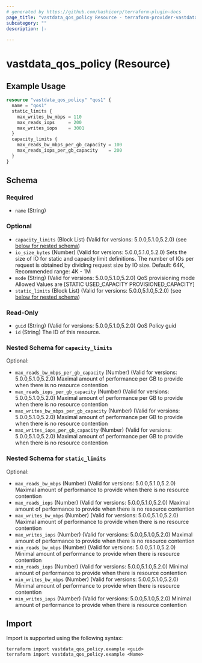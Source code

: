 ```yaml
---
# generated by https://github.com/hashicorp/terraform-plugin-docs
page_title: "vastdata_qos_policy Resource - terraform-provider-vastdata"
subcategory: ""
description: |-
  
---
```


# vastdata_qos_policy (Resource)



## Example Usage

```terraform
resource "vastdata_qos_policy" "qos1" {
  name = "qos1"
  static_limits {
    max_writes_bw_mbps = 110
    max_reads_iops     = 200
    max_writes_iops    = 3001
  }
  capacity_limits {
    max_reads_bw_mbps_per_gb_capacity = 100
    max_reads_iops_per_gb_capacity    = 200
  }
}
```

<!-- schema generated by tfplugindocs -->
## Schema

### Required

- `name` (String)

### Optional

- `capacity_limits` (Block List) (Valid for versions: 5.0.0,5.1.0,5.2.0) (see [below for nested schema](#nestedblock--capacity_limits))
- `io_size_bytes` (Number) (Valid for versions: 5.0.0,5.1.0,5.2.0) Sets the size of IO for static and capacity limit definitions. The number of IOs per request is obtained by dividing request size by IO size. Default: 64K, Recommended range: 4K - 1M
- `mode` (String) (Valid for versions: 5.0.0,5.1.0,5.2.0) QoS provisioning mode Allowed Values are [STATIC USED_CAPACITY PROVISIONED_CAPACITY]
- `static_limits` (Block List) (Valid for versions: 5.0.0,5.1.0,5.2.0) (see [below for nested schema](#nestedblock--static_limits))

### Read-Only

- `guid` (String) (Valid for versions: 5.0.0,5.1.0,5.2.0) QoS Policy guid
- `id` (String) The ID of this resource.

<a id="nestedblock--capacity_limits"></a>
### Nested Schema for `capacity_limits`

Optional:

- `max_reads_bw_mbps_per_gb_capacity` (Number) (Valid for versions: 5.0.0,5.1.0,5.2.0) Maximal amount of performance per GB to provide when there is no resource contention
- `max_reads_iops_per_gb_capacity` (Number) (Valid for versions: 5.0.0,5.1.0,5.2.0) Maximal amount of performance per GB to provide when there is no resource contention
- `max_writes_bw_mbps_per_gb_capacity` (Number) (Valid for versions: 5.0.0,5.1.0,5.2.0) Maximal amount of performance per GB to provide when there is no resource contention
- `max_writes_iops_per_gb_capacity` (Number) (Valid for versions: 5.0.0,5.1.0,5.2.0) Maximal amount of performance per GB to provide when there is no resource contention


<a id="nestedblock--static_limits"></a>
### Nested Schema for `static_limits`

Optional:

- `max_reads_bw_mbps` (Number) (Valid for versions: 5.0.0,5.1.0,5.2.0) Maximal amount of performance to provide when there is no resource contention
- `max_reads_iops` (Number) (Valid for versions: 5.0.0,5.1.0,5.2.0) Maximal amount of performance to provide when there is no resource contention
- `max_writes_bw_mbps` (Number) (Valid for versions: 5.0.0,5.1.0,5.2.0) Maximal amount of performance to provide when there is no resource contention
- `max_writes_iops` (Number) (Valid for versions: 5.0.0,5.1.0,5.2.0) Maximal amount of performance to provide when there is no resource contention
- `min_reads_bw_mbps` (Number) (Valid for versions: 5.0.0,5.1.0,5.2.0) Minimal amount of performance to provide when there is resource contention
- `min_reads_iops` (Number) (Valid for versions: 5.0.0,5.1.0,5.2.0) Minimal amount of performance to provide when there is resource contention
- `min_writes_bw_mbps` (Number) (Valid for versions: 5.0.0,5.1.0,5.2.0) Minimal amount of performance to provide when there is resource contention
- `min_writes_iops` (Number) (Valid for versions: 5.0.0,5.1.0,5.2.0) Minimal amount of performance to provide when there is resource contention

## Import

Import is supported using the following syntax:

```shell
terraform import vastdata_qos_policy.example <guid>
terraform import vastdata_qos_policy.example <Name>
```

